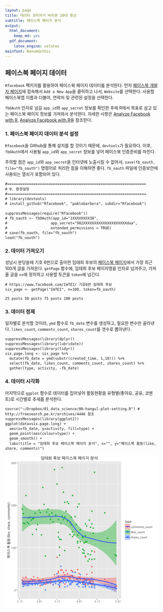 ```yaml
---
layout: page
title: 데이터 과학자가 바라본 20대 총선
subtitle: 페이스북 페이지 분석
output:
  html_document: 
    keep_md: yes
  pdf_document:
    latex_engine: xelatex
mainfont: NanumGothic
---
```




## 페이스북 페이지 데이터

`Rfacebook` 팩키지를 활용하여 페이스북 페이지 데이터를 분석한다. 먼저 
[페이스북 개발자 페이지](https://developers.facebook.com/)에 접속해서 `Add a New App`을 클릭하고 나서,
`Website`를 선택한다. 사용할 페이스북앱 이름과 더불어, 연락처 및 관련된 설정을 선택한다.

`fbOAuth` 인자로 넘길 `app_id`와 `app_secret` 정보를 확인한 후에 R에서 목표로 삼고 있는 페이스북 페이지 정보를 
가져와서 분석한다. 자세한 사항은 [Analyze Facebook with R](http://thinktostart.com/analyzing-facebook-with-r/), [Analyze Facebook with R](http://www.r-bloggers.com/analyze-facebook-with-r/)을 참조한다.

### 1. 페이스북 페이지 데이터 분석 설정

`Rfacebook`을 Github을 통해 설치를 할 것이기 때문에, `devtools`가 필요하다.
이후, `fbOAuth`에서 사용될 `app_id`와 `app_secret` 정보를 넣어 페이스북 인증준비를 마친다.

주의할 점은 `app_id`와 `app_secret`을 인터넷에 노출시킬 수 없어서, 
`save(fb_oauth, file="fb_oauth")` 명령어로 처리한 점을 이해하면 좋다. `fb_oauth` 파일에 인증보안에 
사용되는 열쇠가 포함되어 있다.


~~~{.r}
#================================================================
# 0. 환경설정
#================================================================
# library(devtools)
# install_github("Rfacebook", "pablobarbera", subdir="Rfacebook")

suppressMessages(require("Rfacebook"))
# fb_oauth <- fbOAuth(app_id="1XXXXXXXX30", 
#                    app_secret="982XXXXXXXXXXXXXXXXXXXXdaa",
#                    extended_permissions = TRUE)
# save(fb_oauth, file="fb_oauth")
load("fb_oauth")
~~~

### 2. 데이터 가져오기

성남시 분당을에 기호 6번으로 출마한 임태희 후보의 [페이스북 페이지](https://www.facebook.com/ImTEI/)에서
가장 최근 100개 글을 가져온다. `getPage` 함수에, 임태희 후보 페이지명을 인자로 넘겨주고,
가져올 글을 `n=`에 정의하고 사용할 토큰을 `token`에 넘긴다.


~~~{.r}
# https://www.facebook.com/ImTEI/ 기호6번 임태희 후보
six_page <- getPage("ImTEI", n=100, token=fb_oauth)
~~~



~~~{.output}
25 posts 50 posts 75 posts 100 posts 

~~~

### 3. 데이터 정제

일자별로 분석할 것이라, `ymd` 함수로 `fb_date` 변수를 생성하고, 필요한 변수만 골라낸다. 
`likes_count`, `comments_count`, `shares_count`를 갯수로 뽑아낸다.



~~~{.r}
suppressMessages(library(dplyr))
suppressMessages(library(lubridate))
suppressMessages(library(tidyr))
six.page.long <- six_page %>% 
  mutate(fb_date = ymd(substr(created_time, 1,10))) %>% 
  select(fb_date, likes_count, comments_count, shares_count) %>% 
  gather(type, activity, -fb_date)
~~~

### 4. 데이터 시각화

마지막으로 `ggplot` 함수로 데이터를 집어넣어 활동현황을 유형별(좋아요, 공유, 코멘트)로 시간별로 추세를 분석한다.


~~~{.r}
source("~/Dropbox/01_data_science/00-hangul-plot-setting.R") # http://freesearch.pe.kr/archives/4446 참조
suppressMessages(library(ggplot2))
ggplot(data=six.page.long) +
  aes(x=fb_date, y=activity, fill=type) +
  geom_point(aes(colour=type)) +
  geom_smooth() +
  labs(title = "임태희 후보 페이스북 페이지 분석", x="", y="페이스북 활동(like, share, comments)")
~~~

<img src="fig/fb-page-visualization-1.png" title="plot of chunk fb-page-visualization" alt="plot of chunk fb-page-visualization" style="display: block; margin: auto;" />










